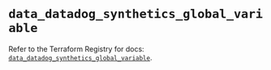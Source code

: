# `data_datadog_synthetics_global_variable`

Refer to the Terraform Registry for docs: [`data_datadog_synthetics_global_variable`](https://registry.terraform.io/providers/datadog/datadog/3.43.1/docs/data-sources/synthetics_global_variable).

